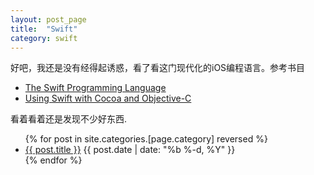 ```yaml
---
layout: post_page
title:  "Swift"
category: swift
---
```


好吧，我还是没有经得起诱惑，看了看这门现代化的iOS编程语言。参考书目

* [The Swift Programming Language](https://developer.apple.com/library/ios/documentation/Swift/Conceptual/Swift_Programming_Language/)
* [Using Swift with Cocoa and Objective-C](https://developer.apple.com/library/ios/documentation/Swift/Conceptual/BuildingCocoaApps/)

看着看着还是发现不少好东西.

<ul class="posts">
{% for post in site.categories.[page.category] reversed %}
      <li>
        <a class="post-link" href="{{ post.url | prepend: site.baseurl }}">{{ post.title }}</a>
        <span class="post-date">{{ post.date | date: "%b %-d, %Y" }}</span>
      </li>
{% endfor %}
</ul>